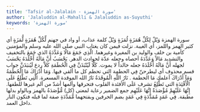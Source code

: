 ```yaml
---
title: 'Tafsir al-Jalalain - سورة الهمزة'
author: 'Jalaluddin al-Mahalli & Jalaluddin as-Suyuthi'
keywords: 'سورة الهمزة'
---
```


سورة الهمزة
وَيْلٌ لِكُلِّ هُمَزَةٍ لُمَزَةٍ
وَيْلٌ
كلمة عذاب، أو واد في جهنم
لِّكُلِّ هُمَزَةٍ لُّمَزَةٍ
أي كثير الهمز واللمز، أي الغيبة. نزلت فيمن كان يغتاب النبي صلى الله عليه وسلم والمؤمنين كأمية بن خلف والوليد بن المغيرة وغيرهما.
الَّذِي جَمَعَ مَالًا وَعَدَّدَهُ
الذي جَمَعَ
بالتخفيف والتشديد
مَالاً وَعَدَّدَهُ
أحصاه وجعله عدّة لحوادث الدهر.
يَحْسَبُ أَنَّ مَالَهُ أَخْلَدَهُ
يَحْسَبُ
لجهله
أَنَّ مَالَهُ أَخْلَدَهُ
جعله خالداً لا يموت.
كَلَّا لَيُنْبَذَنَّ فِي الْحُطَمَةِ
كَلاَّ
ردع
لَيُنبَذَنَّ
جواب قسم محذوف أي ليطرحنّ
فِي الحطمة
التي تحطم كل ما ألقي فيها.
وَمَا أَدْرَاكَ مَا الْحُطَمَةُ
وَمَآ أَدْرَاكَ
أعلمك
مَا الحطمة
.
نَارُ اللَّهِ الْمُوقَدَةُ
نَارُ الله الموقدة
المسعرة.
الَّتِي تَطَّلِعُ عَلَى الْأَفْئِدَةِ
التي تَطَّلِعُ
تشرف
عَلَى الأفئدة
القلوب فتحرقها وألمها أشدّ من ألم غيرها للطفها.
إِنَّهَا عَلَيْهِمْ مُؤْصَدَةٌ
إِنَّهَا عَلَيْهِم
جمع الضمير رعاية لمعنى (كل)
مُّؤْصَدَةُ
بالهمز وبالواو بدلها مطبقة.
فِي عَمَدٍ مُمَدَّدَةٍ
فِي عَمَدٍ
بضم الحرفين وبفتحهما
مُّمَدَّدَةِ
صفة لما قبله فتكون النار داخل العمد.